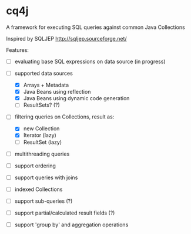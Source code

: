 cq4j
====

A framework for executing SQL queries against common Java Collections

Inspired by SQLJEP http://sqljep.sourceforge.net/

Features:
- [ ] evaluating base SQL expressions on data source (in progress)
- [ ] supported data sources
    - [x] Arrays + Metadata
    - [x] Java Beans using reflection
    - [x] Java Beans using dynamic code generation
    - [ ] ResultSets? (?)
- [ ] filtering queries on Collections, result as:
    - [x] new Collection
    - [x] Iterator (lazy)
    - [ ] ResultSet (lazy)
- [ ] multithreading queries
- [ ] support ordering
- [ ] support queries with joins
- [ ] indexed Collections
- [ ] support sub-queries (?)
- [ ] support partial/calculated result fields (?)
- [ ] support 'group by' and aggregation operations


